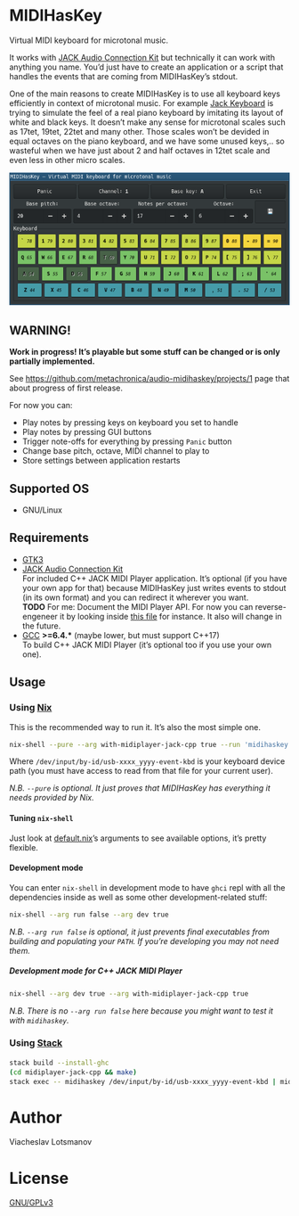 # MIDIHasKey

Virtual MIDI keyboard for microtonal music.

It works with [JACK Audio Connection Kit](http://jackaudio.org/) but technically it can work with
anything you name. You’d just have to create an application or a script that handles the events that
are coming from MIDIHasKey’s stdout.

One of the main reasons to create MIDIHasKey is to use all keyboard keys efficiently in context of
microtonal music.  For example [Jack Keyboard](http://jack-keyboard.sourceforge.net/) is trying to
simulate the feel of a real piano keyboard by imitating its layout of white and black keys. It
doesn’t make any sense for microtonal scales such as 17tet, 19tet, 22tet and many other. Those
scales won’t be devided in equal octaves on the piano keyboard, and we have some unused keys,‥ so
wasteful when we have just about 2 and half octaves in 12tet scale and even less in other micro
scales.

![Screenshot](artwork/readme-screenshot.png)

## WARNING!

**Work in progress! It’s playable but some stuff can be changed or is only partially implemented.**

See https://github.com/metachronica/audio-midihaskey/projects/1 page that about progress of first
release.

For now you can:
* Play notes by pressing keys on keyboard you set to handle
* Play notes by pressing GUI buttons
* Trigger note-offs for everything by pressing `Panic` button
* Change base pitch, octave, MIDI channel to play to
* Store settings between application restarts

## Supported OS

* GNU/Linux

## Requirements

* [GTK3](https://www.gtk.org/)
* [JACK Audio Connection Kit](http://jackaudio.org/)  
  For included C++ JACK MIDI Player application. It’s optional (if you have your own app for that)
  because MIDIHasKey just writes events to stdout (in its own format) and you can redirect it
  wherever you want.  
  **TODO** For me: Document the MIDI Player API. For now you can reverse-engeneer it by looking
  inside [this file](midiplayer-jack-cpp/src/main.c++) for instance. It also will change in the
  future.
* [GCC](https://gcc.gnu.org/) __>=6.4.*__ (maybe lower, but must support C++17)  
  To build C++ JACK MIDI Player (it’s optional too if you use your own one).

## Usage

### Using [Nix](https://nixos.org/nix/)

This is the recommended way to run it. It’s also the most simple one.

``` sh
nix-shell --pure --arg with-midiplayer-jack-cpp true --run 'midihaskey /dev/input/by-id/usb-xxxx_yyyy-event-kbd | midiplayer-jack-cpp'
```

Where `/dev/input/by-id/usb-xxxx_yyyy-event-kbd` is your keyboard device path
(you must have access to read from that file for your current user).

*N.B. `--pure` is optional. It just proves that MIDIHasKey has everything it needs provided by Nix.*

#### Tuning `nix-shell`

Just look at [default.nix](default.nix)’s arguments to see available options, it’s pretty flexible.

#### Development mode

You can enter `nix-shell` in development mode to have `ghci` repl with all the dependencies inside
as well as some other development-related stuff:

``` sh
nix-shell --arg run false --arg dev true
```

*N.B. `--arg run false` is optional, it just prevents final executables from building and populating
your `PATH`. If you’re developing you may not need them.*

##### Development mode for C++ JACK MIDI Player

``` sh
nix-shell --arg dev true --arg with-midiplayer-jack-cpp true
```

*N.B. There is no `--arg run false` here because you might want to test it with `midihaskey`.*

### Using [Stack](https://haskellstack.org)

``` sh
stack build --install-ghc
(cd midiplayer-jack-cpp && make)
stack exec -- midihaskey /dev/input/by-id/usb-xxxx_yyyy-event-kbd | midiplayer-jack-cpp/build/midiplayer-jack-cpp
```

# Author

Viacheslav Lotsmanov

# License

[GNU/GPLv3](LICENSE)
